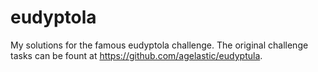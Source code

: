 # eudyptola

My solutions for the famous eudyptola challenge. The original challenge tasks can be fount at https://github.com/agelastic/eudyptula.
